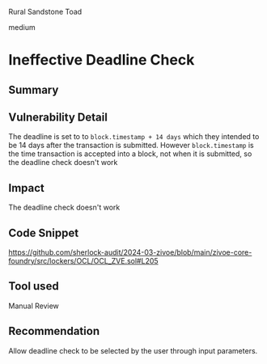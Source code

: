 Rural Sandstone Toad

medium

# Ineffective Deadline Check

## Summary

## Vulnerability Detail

The deadline is set to to `block.timestamp + 14 days` which they intended to be 14 days after the transaction is submitted. However `block.timestamp` is the time transaction is accepted into a block, not when it is submitted, so the deadline check doesn't work 

## Impact

The deadline check doesn't work

## Code Snippet

https://github.com/sherlock-audit/2024-03-zivoe/blob/main/zivoe-core-foundry/src/lockers/OCL/OCL_ZVE.sol#L205

## Tool used

Manual Review

## Recommendation

Allow deadline check to be selected by the user through input parameters.
